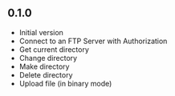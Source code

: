 ## 0.1.0

- Initial version
- Connect to an FTP Server with Authorization
- Get current directory
- Change directory
- Make directory
- Delete directory
- Upload file (in binary mode)

